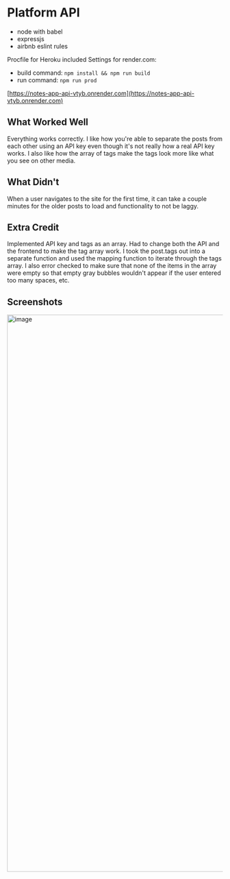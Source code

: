 #  Platform API

* node with babel
* expressjs
* airbnb eslint rules

Procfile for Heroku included
Settings for render.com:
* build command:  `npm install && npm run build`
* run command:  `npm run prod`

[https://notes-app-api-vtyb.onrender.com](https://notes-app-api-vtyb.onrender.com)

## What Worked Well
Everything works correctly. I like how you're able to separate the posts from each other using an API key even though it's not really how a real API key works. I also like how the array of tags make the tags look more like what you see on other media.

## What Didn't
When a user navigates to the site for the first time, it can take a couple minutes for the older posts to load and functionality to not be laggy.

## Extra Credit
Implemented API key and tags as an array. Had to change both the API and the frontend to make the tag array work. I took the post.tags out into a separate function and used the mapping function to iterate through the tags array. I also error checked to make sure that none of the items in the array were empty so that empty gray bubbles wouldn't appear if the user entered too many spaces, etc.

## Screenshots
<img width="1300" alt="image" src="https://github.com/dartmouth-cs52-23s/platform-api-ashleyliangg/assets/102703391/a804be3e-ed74-4982-b311-ac90be5c8ad8">


